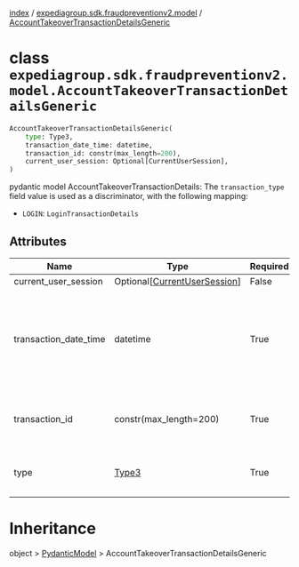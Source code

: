 [index](index.md) /
[expediagroup.sdk.fraudpreventionv2.model](expediagroup.sdk.fraudpreventionv2.model.md)
/
[AccountTakeoverTransactionDetailsGeneric](AccountTakeoverTransactionDetailsGeneric.md)

# class `expediagroup.sdk.fraudpreventionv2.model.AccountTakeoverTransactionDetailsGeneric`

```python
AccountTakeoverTransactionDetailsGeneric(
    type: Type3,
    transaction_date_time: datetime,
    transaction_id: constr(max_length=200),
    current_user_session: Optional[CurrentUserSession],
)
```

pydantic model AccountTakeoverTransactionDetails: The `transaction_type`
field value is used as a discriminator, with the following mapping:

- `LOGIN`: `LoginTransactionDetails`

## Attributes

| Name                  | Type                                                    | Required | Description                                                                                                                           |
| --------------------- | ------------------------------------------------------- | -------- | ------------------------------------------------------------------------------------------------------------------------------------- |
| current_user_session  | Optional\[[CurrentUserSession](CurrentUserSession.md)\] | False    | …                                                                                                                                     |
| transaction_date_time | datetime                                                | True     | The local date and time the transaction occured in the Partner’s system, in ISO-8601 date and time format `yyyy-MM-ddTHH:mm:ss.SSSZ`. |
| transaction_id        | constr(max_length=200)                                  | True     | Unique identifier to identify a transaction attempt in the Partner’s system.                                                          |
| type                  | [Type3](Type3.md)                                       | True     | The categorized type of account event related to a user’s action.                                                                     |

# Inheritance

object > [PydanticModel](PydanticModel.md) >
AccountTakeoverTransactionDetailsGeneric
